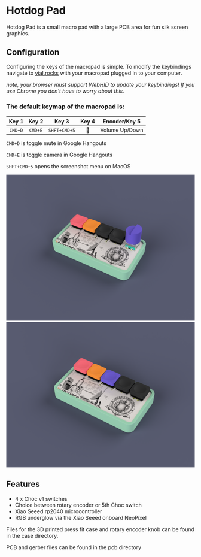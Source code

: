 # Hotdog Pad

Hotdog Pad is a small macro pad with a large PCB area for fun silk screen graphics.

## Configuration
Configuring the keys of the macropad is simple. To modify the keybindings navigate to [vial.rocks](https://vial.rocks) with your macropad plugged in to your computer.

_note, your browser must support WebHID to update your keybindings! If you use Chrome you don't have to worry about this._

### The default keymap of the macropad is:

| Key 1 | Key 2 | Key 3 | Key 4 | Encoder/Key 5 |
|:-----:|:-----:|:-----:|:-----:|:-------------:|
| `CMD+D` | `CMD+E` | `SHFT+CMD+5` | :hotdog: | Volume Up/Down |

`CMD+D` is toggle mute in Google Hangouts

`CMD+E` is toggle camera in Google Hangouts

`SHFT+CMD+5` opens the screenshot menu on MacOS



![render of hotdog with encoder](images/render_encoder.png)
![render of hotdog with 5 switches](images/render_5_switch.png)

## Features
 - 4 x Choc v1 switches
 - Choice between rotary encoder or 5th Choc switch
 - Xiao Seeed rp2040 microcontroller
 - RGB underglow via the Xiao Seeed onboard NeoPixel

Files for the 3D printed press fit case and rotary encoder knob can be found in the case directory.

PCB and gerber files can be found in the pcb directory